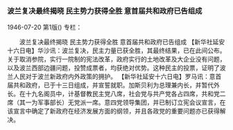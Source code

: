 ### 波兰复决最终揭晓  民主势力获得全胜  意首届共和政府已告组成

1946-07-20
第1版()
专栏：

　　波兰复决最终揭晓
    民主势力获得全胜
    意首届共和政府已告组成
    【新华社延安十六日电】华沙讯：波兰复决，民主力量已获全胜，其最终结果，已在此间公布。关于取消参院，实行一院制的宪法改革，政府实行的土地改革及大企业没有问题，以及波兰西部边疆问题，投赞成票者，均获绝对优势。这种民主的投票，证明了波兰人民对于波兰新政府内外政策的拥护。
    【新华社延安十六日电】罗马讯：意首届共和政府，已于十三日组成，并宣誓就职。加斯贝利为总理兼内长，并暂代外长。在十九名阁员中，计基督教民主党八席，社会党与共产党各占四席，共和党二席（其一为军事部长）无党派一席。意四党领导集团，并已制订立宪会议宣言，在该宣言中确定了新政府在经济发展方面的纲领，并且各政党的重要问题亦已获得解决。
